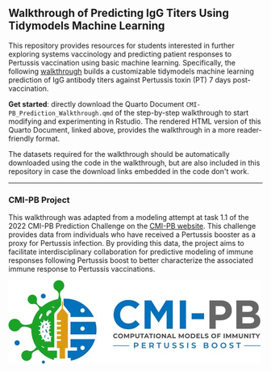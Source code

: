 ## Walkthrough of Predicting IgG Titers Using Tidymodels Machine Learning

This repository provides resources for students interested in further exploring systems vaccinology and predicting patient responses to Pertussis vaccination using basic machine learning. Specifically, the following [walkthrough](https://jhsiao12.github.io/CMI-PB_Walkthrough/) builds a customizable tidymodels machine learning prediction of IgG antibody titers against Pertussis toxin (PT) 7 days post-vaccination.

**Get started**: directly download the Quarto Document `CMI-PB_Prediction_Walkthrough.qmd` of the step-by-step walkthrough to start modifying and experimenting in Rstudio. The rendered HTML version of this Quarto Document, linked above, provides the walkthrough in a more reader-friendly format.

The datasets required for the walkthrough should be automatically downloaded using the code in the walkthrough, but are also included in this repository in case the download links embedded in the code don't work. 

---

### CMI-PB Project

This walkthrough was adapted from a modeling attempt at task 1.1 of the 2022 CMI-PB Prediction Challenge on the [CMI-PB website](https://www.cmi-pb.org/). This challenge provides data from individuals who have received a Pertussis booster as a proxy for Pertussis infection. By providing this data, the project aims to facilitate interdisciplinary collaboration for predictive modeling of immune responses following Pertussis boost to better characterize the associated immune response to Pertussis vaccinations. 

![](CMIPB.jpg)
